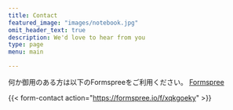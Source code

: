 ```yaml
---
title: Contact
featured_image: "images/notebook.jpg"
omit_header_text: true
description: We'd love to hear from you
type: page
menu: main

---
```

何か御用のある方は以下のFormspreeをご利用ください。 [Formspree](https://formspree.io/) 

{{< form-contact action="https://formspree.io/f/xqkgoeky"  >}}
